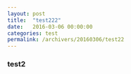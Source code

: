 ```yaml
---
layout: post
title:  "test222"
date:   2016-03-06 00:00:00
categories: test
permalink: /archivers/20160306/test22
---
```


### test2
